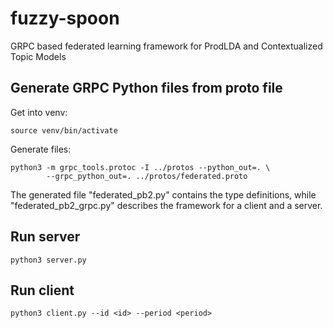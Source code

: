 # fuzzy-spoon
GRPC based federated learning framework for ProdLDA and Contextualized Topic Models

## Generate GRPC Python files from proto file
Get into venv:
```
source venv/bin/activate
```
Generate files:
```
python3 -m grpc_tools.protoc -I ../protos --python_out=. \
        --grpc_python_out=. ../protos/federated.proto
```

The generated file "federated_pb2.py" contains the type definitions, while "federated_pb2_grpc.py" describes the framework for a client and a server.

## Run server

```
python3 server.py
```

## Run client 

```
python3 client.py --id <id> --period <period>
```